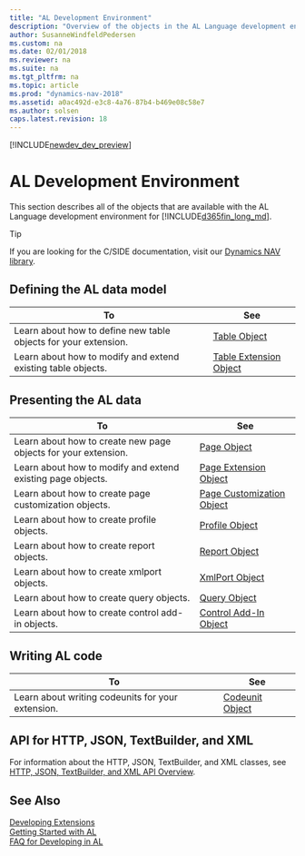 ```yaml
---
title: "AL Development Environment"
description: "Overview of the objects in the AL Language development environment."
author: SusanneWindfeldPedersen
ms.custom: na
ms.date: 02/01/2018
ms.reviewer: na
ms.suite: na
ms.tgt_pltfrm: na
ms.topic: article
ms.prod: "dynamics-nav-2018"
ms.assetid: a0ac492d-e3c8-4a76-87b4-b469e08c58e7
ms.author: solsen
caps.latest.revision: 18
---
```


[!INCLUDE[newdev_dev_preview](includes/newdev_dev_preview.md)]

# AL Development Environment
This section describes all of the objects that are available with the AL Language development environment for [!INCLUDE[d365fin_long_md](includes/d365fin_long_md.md)].

> [!TIP]  
> If you are looking for the C/SIDE documentation, visit our [Dynamics NAV library](/dynamics-nav/development).

## Defining the AL data model
|To | See |
|---|-----|
|Learn about how to define new table objects for your extension.|[Table Object](devenv-table-object.md)|
|Learn about how to modify and extend existing table objects. |[Table Extension Object](devenv-table-ext-object.md)|

## Presenting the AL data
|To |See |
|---|----|
|Learn about how to create new page objects for your extension.|[Page Object](devenv-page-object.md)|
|Learn about how to modify and extend existing page objects.|[Page Extension Object](devenv-page-ext-object.md)|
|Learn about how to create page customization objects.|[Page Customization Object](devenv-page-customization-object.md)|
|Learn about how to create profile objects.|[Profile Object](devenv-profile-object.md)|
|Learn about how to create report objects.|[Report Object](devenv-report-object.md)|
|Learn about how to create xmlport objects.|[XmlPort Object](devenv-xmlport-object.md)|
|Learn about how to create query objects.|[Query Object](devenv-query-object.md)|
|Learn about how to create control add-in objects.|[Control Add-In Object](devenv-control-addin-object.md)|

## Writing AL code
|To |See |
|---|----|
|Learn about writing codeunits for your extension.|[Codeunit Object](devenv-codeunit-object.md)|

## API for HTTP, JSON, TextBuilder, and XML
For information about the HTTP, JSON, TextBuilder, and XML classes, see [HTTP, JSON, TextBuilder, and XML API Overview](devenv-restapi-overview.md).

## See Also
[Developing Extensions](devenv-dev-overview.md)  
[Getting Started with AL](devenv-get-started.md)   
[FAQ for Developing in AL](devenv-dev-faq.md)  
